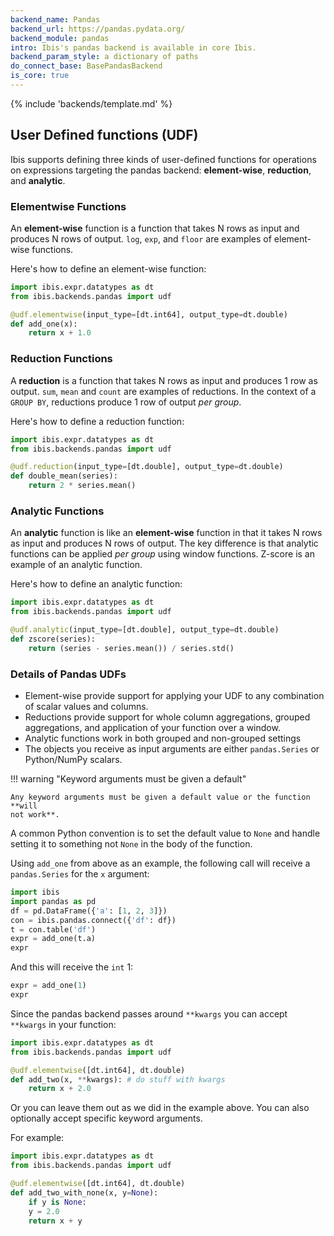 ```yaml
---
backend_name: Pandas
backend_url: https://pandas.pydata.org/
backend_module: pandas
intro: Ibis's pandas backend is available in core Ibis.
backend_param_style: a dictionary of paths
do_connect_base: BasePandasBackend
is_core: true
---
```


{% include 'backends/template.md' %}

## User Defined functions (UDF)

Ibis supports defining three kinds of user-defined functions for operations on
expressions targeting the pandas backend: **element-wise**, **reduction**, and
**analytic**.

### Elementwise Functions

An **element-wise** function is a function that takes N rows as input and
produces N rows of output. `log`, `exp`, and `floor` are examples of
element-wise functions.

Here's how to define an element-wise function:

```python
import ibis.expr.datatypes as dt
from ibis.backends.pandas import udf

@udf.elementwise(input_type=[dt.int64], output_type=dt.double)
def add_one(x):
    return x + 1.0
```

### Reduction Functions

A **reduction** is a function that takes N rows as input and produces 1 row
as output. `sum`, `mean` and `count` are examples of reductions. In
the context of a `GROUP BY`, reductions produce 1 row of output _per
group_.

Here's how to define a reduction function:

```python
import ibis.expr.datatypes as dt
from ibis.backends.pandas import udf

@udf.reduction(input_type=[dt.double], output_type=dt.double)
def double_mean(series):
    return 2 * series.mean()
```

### Analytic Functions

An **analytic** function is like an **element-wise** function in that it takes
N rows as input and produces N rows of output. The key difference is that
analytic functions can be applied _per group_ using window functions. Z-score
is an example of an analytic function.

Here's how to define an analytic function:

```python
import ibis.expr.datatypes as dt
from ibis.backends.pandas import udf

@udf.analytic(input_type=[dt.double], output_type=dt.double)
def zscore(series):
    return (series - series.mean()) / series.std()
```

### Details of Pandas UDFs

- Element-wise provide support
  for applying your UDF to any combination of scalar values and columns.
- Reductions provide support for
  whole column aggregations, grouped aggregations, and application of your
  function over a window.
- Analytic functions work in both grouped and non-grouped
  settings
- The objects you receive as input arguments are either `pandas.Series` or
  Python/NumPy scalars.

!!! warning "Keyword arguments must be given a default"

    Any keyword arguments must be given a default value or the function **will
    not work**.

A common Python convention is to set the default value to `None` and
handle setting it to something not `None` in the body of the function.

Using `add_one` from above as an example, the following call will receive a
`pandas.Series` for the `x` argument:

```python
import ibis
import pandas as pd
df = pd.DataFrame({'a': [1, 2, 3]})
con = ibis.pandas.connect({'df': df})
t = con.table('df')
expr = add_one(t.a)
expr
```

And this will receive the `int` 1:

```python
expr = add_one(1)
expr
```

Since the pandas backend passes around `**kwargs` you can accept `**kwargs`
in your function:

```python
import ibis.expr.datatypes as dt
from ibis.backends.pandas import udf

@udf.elementwise([dt.int64], dt.double)
def add_two(x, **kwargs): # do stuff with kwargs
    return x + 2.0
```

Or you can leave them out as we did in the example above. You can also
optionally accept specific keyword arguments.

For example:

```python
import ibis.expr.datatypes as dt
from ibis.backends.pandas import udf

@udf.elementwise([dt.int64], dt.double)
def add_two_with_none(x, y=None):
    if y is None:
    y = 2.0
    return x + y
```
